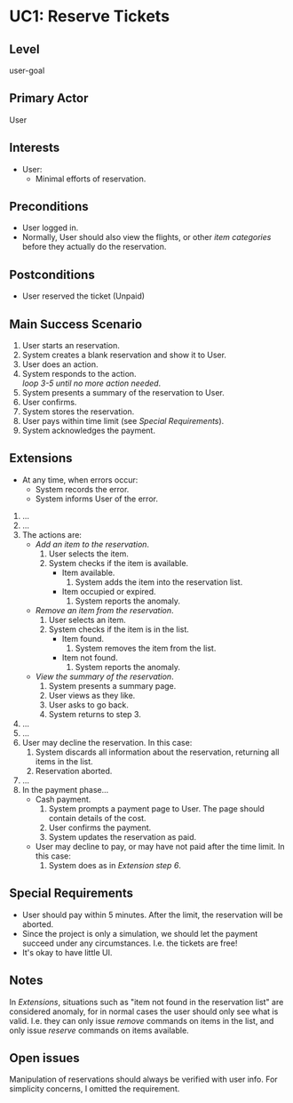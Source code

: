 # UC1: Reserve Tickets

## Level

user-goal

## Primary Actor

User

## Interests

- User:
    - Minimal efforts of reservation.

## Preconditions

- User logged in.
- Normally, User should also view the flights, or other *item categories* before they actually do the reservation.

## Postconditions

- User reserved the ticket (Unpaid)

## Main Success Scenario

1. User starts an reservation.
2. System creates a blank reservation and show it to User.
3. User does an action.
4. System responds to the action.<br>
   *loop 3-5 until no more action needed*.
5. System presents a summary of the reservation to User.
6. User confirms.
7. System stores the reservation.
8. User pays within time limit (see *Special Requirements*).
9. System acknowledges the payment.

## Extensions

- At any time, when errors occur:
    - System records the error.
    - System informs User of the error.

1. ...
2. ...
3. The actions are:
    - *Add an item to the reservation*.
        1. User selects the item.
        2. System checks if the item is available.
            - Item available.
                1. System adds the item into the reservation list.
            - Item occupied or expired.
                1. System reports the anomaly.
    - *Remove an item from the reservation*.
        1. User selects an item.
        2. System checks if the item is in the list.
            - Item found.
                1. System removes the item from the list.
            - Item not found.
                1. System reports the anomaly.
    - *View the summary of the reservation*.
        1. System presents a summary page.
        2. User views as they like.
        3. User asks to go back.
        4. System returns to step 3.
4. ...
5. ...
6. User may decline the reservation. In this case:
    1. System discards all information about the reservation, returning all items in the list.
    2. Reservation aborted.
7. ...
8. In the payment phase...
    - Cash payment.
        1. System prompts a payment page to User. The page should contain details of the cost.
        2. User confirms the payment.
        3. System updates the reservation as paid.
    - User may decline to pay, or may have not paid after the time limit. In this case:
        1. System does as in *Extension step 6*.

## Special Requirements

- User should pay within 5 minutes. After the limit, the reservation will be aborted.
- Since the project is only a simulation, we should let the payment succeed under any circumstances. I.e. the tickets
  are free!
- It's okay to have little UI.

## Notes

In *Extensions*, situations such as "item not found in the reservation list" are considered anomaly, for in normal cases
the user should only see what is valid. I.e. they can only issue *remove* commands on items in the list, and only issue
*reserve* commands on items available.

## Open issues

Manipulation of reservations should always be verified with user info. For simplicity concerns, I omitted the
requirement.